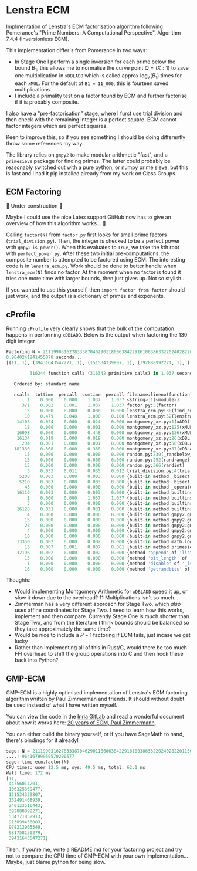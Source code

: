 # Lenstra ECM

Implmentation of Lenstra's ECM factorisation algorithm following Pomerance's "Prime Numbers: A Computational Perspective", Algorithm 7.4.4 (Inversionless ECM).

This implementation differ's from Pomerance in two ways:

- In Stage One I perform a single inversion for each prime below the bound $B_1$, this allows me to normalise the curve point $Q = (X : 1)$ to save one multiplication in `xDBLADD` which is called approx $\log_2(B_1)$ times for each `xMUL`. For the default of `B1 = 11_000`, this is fourteen saved multiplications
- I include a primality test on a factor found by ECM and further factorise if it is probably composite.

I also have a "pre-factorisation" stage, where I furst use trial division and then check with the remaining integer is a perfect square. ECM cannot factor integers which are perfect squares.

Keen to improve this, so if you see something I should be doing differently throw some references my way.

The library relies on `gmpy2` to make modular arithmetic "fast", and a `primesieve` package for finding primes. The latter could probably be reasonably switched out with a pure python, or numpy prime sieve, but this is fast and I had it pip installed already from my work on Class Groups.

## ECM Factoring

:construction: Under construction :construction:

Maybe I could use the nice Latex support GitHub now has to give an overview of how this algorithm works... :eyes:

Calling `factor(N)` from `factor.py` first looks for small prime factors (`trial_division.py`). Then, the integer is checked to be a perfect power with `gmpy2` `is_power()`. When this evaluates to `True`, we take the $k$th root with `perfect_power.py`. After these two initial pre-computations, the composite number is attempted to be factored using ECM. The interesting code is in `lenstra_ecm.py`. Work should be done to better handle when `lenstra_ecm(N)` finds no factor. At the moment when no factor is found it tries one more time with larger bounds, then just gives up. Not so stylish...

If you wanted to use this yourself, then `import factor from factor` should just work, and the output is a dictionary of primes and exponents.

## cProfile

Running `cProfile` very clearly shows that the bulk of the computation happens in performing `xDBLADD`. Below is the output when factoring the 130 digit integer

```py
Factoring N = 2111990316278333870462901186063842291610038633220240282201156757659515273649844252195432054761834811605656662896416799950570200577
0.9040241241455078 seconds...
[(11, 1), (39431643547271, 1), (151534339807, 1), (392888992271, 1), (106325369477, 1), (44756014201, 1), (913899456083, 1), (978212965549, 1), (152491468939, 1), (534771852913, 1), (981758150279, 1), (240123516443, 1)]
```

```py
         316344 function calls (316342 primitive calls) in 1.037 seconds

   Ordered by: standard name

   ncalls  tottime  percall  cumtime  percall filename:lineno(function)
        1    0.000    0.000    1.037    1.037 <string>:1(<module>)
      3/1    0.002    0.001    1.037    1.037 factor.py:5(factor)
       15    0.000    0.000    0.000    0.000 lenstra_ecm.py:30(find_curve)
       10    0.479    0.048    1.000    0.100 lenstra_ecm.py:52(lenstra_ecm)
    14103    0.024    0.000    0.024    0.000 montgomery_xz.py:1(xADD)
       18    0.000    0.000    0.001    0.000 montgomery_xz.py:125(xMUL)
    16098    0.060    0.000    0.448    0.000 montgomery_xz.py:136(xMUL_normalised)
    16134    0.019    0.000    0.019    0.000 montgomery_xz.py:26(xDBL)
      234    0.001    0.000    0.001    0.000 montgomery_xz.py:50(xDBLADD)
   181330    0.368    0.000    0.368    0.000 montgomery_xz.py:87(xDBLADD_normalised)
       15    0.000    0.000    0.000    0.000 random.py:239(_randbelow_with_getrandbits)
       15    0.000    0.000    0.000    0.000 random.py:292(randrange)
       15    0.000    0.000    0.000    0.000 random.py:366(randint)
        3    0.033    0.011    0.035    0.012 trial_division.py:4(trial_division)
     5200    0.003    0.000    0.003    0.000 {built-in method _bisect.bisect_left}
     5210    0.003    0.000    0.003    0.000 {built-in method _bisect.bisect_right}
       45    0.000    0.000    0.000    0.000 {built-in method _operator.index}
    16116    0.003    0.000    0.003    0.000 {built-in method builtins.bin}
        1    0.000    0.000    1.037    1.037 {built-in method builtins.exec}
        3    0.000    0.000    0.000    0.000 {built-in method builtins.min}
    16128    0.031    0.000    0.031    0.000 {built-in method builtins.pow}
        4    0.000    0.000    0.000    0.000 {built-in method gmpy2.gmpy2.ceil}
       15    0.000    0.000    0.000    0.000 {built-in method gmpy2.gmpy2.gcd}
       23    0.000    0.000    0.000    0.000 {built-in method gmpy2.gmpy2.is_prime}
        4    0.000    0.000    0.000    0.000 {built-in method gmpy2.gmpy2.isqrt}
       10    0.000    0.000    0.000    0.000 {built-in method gmpy2.gmpy2.sqrt}
    13350    0.002    0.000    0.002    0.000 {built-in method math.log}
       13    0.007    0.001    0.007    0.001 {built-in method primesieve._primesieve.primes}
    32196    0.002    0.000    0.002    0.000 {method 'append' of 'list' objects}
       15    0.000    0.000    0.000    0.000 {method 'bit_length' of 'int' objects}
        1    0.000    0.000    0.000    0.000 {method 'disable' of '_lsprof.Profiler' objects}
       16    0.000    0.000    0.000    0.000 {method 'getrandbits' of '_random.Random' objects}
```

Thoughts:

- Would implementing Montgomery Arithmetic for `xDBLADD` speed it up, or slow it down due to the overhead? 11 Multiplications isn't so much...
- Zimmerman has a very different approach for Stage Two, which *also* uses affine coordinates for Stage Two. I need to learn how this works, implement and then compare. Currently Stage One is much shorter than Stage Two, and from the literature I think bounds should be balanced so they take approximately the same time?
- Would be nice to include a $P-1$ factoring if ECM fails, just incase we get lucky
- Rather than implementing all of this in Rust/C, would there be too much FFI overhead to shift the group operations into C and then hook these back into Python?


## GMP-ECM

GMP-ECM is a highly optimised implementation of Lenstra's ECM factoring algorithm written by Paul Zimmerman and friends. It should without doubt be used instead of what I have written myself.

You can view the code in the [Inria GitLab](https://gitlab.inria.fr/zimmerma/ecm) and read a wonderful document about how it works here: [20 years of ECM, Paul Zimmermann](https://hal.inria.fr/inria-00070192v1/document). 

You can either build the binary yourself, or if you have SageMath to hand, there's bindings for it already!

```py
sage: N = 21119903162783338704629011860638422916100386332202402822011567576595152736498442521954320547618348116056566628
....: 96416799950570200577
sage: time ecm.factor(N)                                                                                                
CPU times: user 12.5 ms, sys: 49.5 ms, total: 62.1 ms
Wall time: 172 ms
[11,
 44756014201,
 106325369477,
 151534339807,
 152491468939,
 240123516443,
 392888992271,
 534771852913,
 913899456083,
 978212965549,
 981758150279,
 39431643547271]
 ```

 Then, if you're me, write a README.md for your factoring project and try not to compare the CPU time of GMP-ECM with your own implementation... Maybe, just blame python for being slow.
